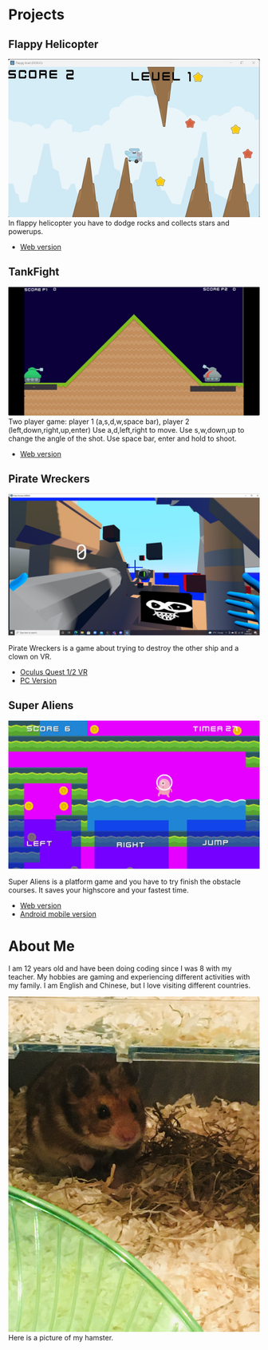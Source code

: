 # Projects

## Flappy Helicopter

![Screenshot](Flappy_helicopter.jpg)
In flappy helicopter you have to dodge rocks and collects stars and powerups.

* [Web version](https://xigua2011.github.io/flappy_bird/)

## TankFight

![Screenshot](TankFight.jpg)
Two player game: player 1 (a,s,d,w,space bar), player 2 (left,down,right,up,enter)
Use a,d,left,right to move.
Use s,w,down,up to change the angle of the shot.
Use space bar, enter and hold to shoot.

* [Web version](https://xigua2011.github.io/TankFight/)

## Pirate Wreckers

![Screenshot](Pirate1.jpg)

Pirate Wreckers is a game about trying to destroy the other ship and a clown on VR.

* [Oculus Quest 1/2 VR](https://sidequestvr.com/app/4844/pirate-wreckers)
* [PC Version](https://xigua2011.github.io/pirate_wreckers/)

## Super Aliens

![Screenshot](Super_Aliens1.jpg)

Super Aliens is a platform game and you have to try finish the obstacle courses. It saves your highscore and your fastest time.

* [Web version](https://xigua2011.github.io/Annis_platformer/)
* [Android mobile version](https://play.google.com/store/apps/details?id=org.godotengine.anniwang)

# About Me

I am 12 years old and have been doing coding since I was 8 with my teacher. My hobbies are gaming and experiencing different activities with my family. I am English and Chinese, but I love visiting different countries. 

![My hamster](Toffee.jpg) Here is a picture of my hamster.